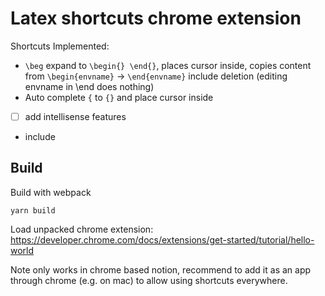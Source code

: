 # Latex shortcuts chrome extension
Shortcuts Implemented:
- `\beg` expand to `\begin{} \end{}`, 
places cursor inside, 
copies content from `\begin{envname}` -> `\end{envname}` include deletion (editing envname in \end does nothing)
- Auto complete `{` to `{}` and place cursor inside


- [ ] add intellisense features
- include 


## Build
Build with webpack
```
yarn build
```

Load unpacked chrome extension:
https://developer.chrome.com/docs/extensions/get-started/tutorial/hello-world

Note only works in chrome based notion, recommend to add it as an app through chrome (e.g. on mac) to allow using shortcuts everywhere.

